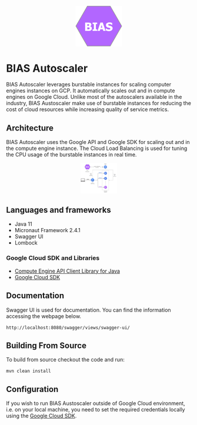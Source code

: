 <p align="center"><img src="/docs/bias.png" height="25%" width="25%"> </p>

# BIAS Autoscaler
BIAS Autoscaler leverages burstable instances for scaling computer engines instances on GCP. It automatically scales out and in
compute engines on Google Cloud. Unlike most of the autoscalers available in the industry, BIAS Austoscaler 
make use of burstable instances for reducing the cost of cloud resources while increasing quality of service
metrics.

## Architecture
BIAS Autoscaler uses the Google API and Google SDK for scaling out and in the compute engine instance. The Cloud Load Balancing
is used for tuning the CPU usage of the burstable instances in real time. 

<p align="center"><img src="/docs/gcp_diagram.jpg" height="20%" width="20%"> </p>

## Languages and frameworks
 - Java 11
 - Micronaut Framework 2.4.1
 - Swagger UI
 - Lombock
 
### Google Cloud SDK and Libraries
 - [Compute Engine API Client Library for Java](https://github.com/googleapis/google-api-java-client-services/tree/master/clients/google-api-services-compute/beta)
 - [Google Cloud SDK](https://cloud.google.com/sdk/)

## Documentation
Swagger UI is used for documentation. You can find the information accessing the webpage below.
```
http://localhost:8080/swagger/views/swagger-ui/
```

## Building From Source
To build from source checkout the code and run:
```
mvn clean install
```

## Configuration
If you wish to run BIAS Austoscaler outside of Google Cloud environment, i.e. on your local machine, you
need to set the required credentials locally using the [Google Cloud SDK](https://cloud.google.com/sdk/).
